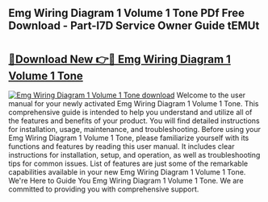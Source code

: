 ## Emg Wiring Diagram 1 Volume 1 Tone PDf Free Download - Part-l7D Service Owner Guide tEMUt

# <h2><a href="http://dfhme73.blite.top/?on=Emg+Wiring+Diagram+1+Volume+1+Tone">🔗Download New 👉🔴 Emg Wiring Diagram 1 Volume 1 Tone</a></h2>

[![Emg Wiring Diagram 1 Volume 1 Tone download](https://i.imgur.com/lujVjoI.png)](http://dfhme73.blite.top/?on=Emg+Wiring+Diagram+1+Volume+1+Tone)
Welcome to the user manual for your newly activated Emg Wiring Diagram 1 Volume 1 Tone. This comprehensive guide is intended to help you understand and utilize all of the features and benefits of your product. You will find detailed instructions for installation, usage, maintenance, and troubleshooting. Before using your Emg Wiring Diagram 1 Volume 1 Tone, please familiarize yourself with its functions and features by reading this user manual. It includes clear instructions for installation, setup, and operation, as well as troubleshooting tips for common issues. List of features are just some of the remarkable capabilities available in your new Emg Wiring Diagram 1 Volume 1 Tone. We're Here to Guide You Emg Wiring Diagram 1 Volume 1 Tone. We are committed to providing you with comprehensive support.

